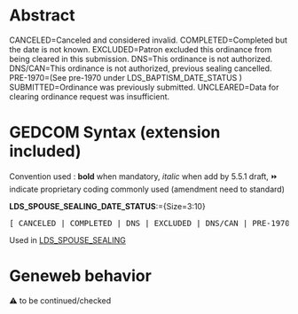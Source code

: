 ﻿# Abstract
CANCELED=Canceled and considered invalid.
COMPLETED=Completed but the date is not known.
EXCLUDED=Patron excluded this ordinance from being cleared in this submission.
DNS=This ordinance is not authorized.
DNS/CAN=This ordinance is not authorized, previous sealing cancelled.
PRE-1970=(See pre-1970 under LDS_BAPTISM_DATE_STATUS )
SUBMITTED=Ordinance was previously submitted.
UNCLEARED=Data for clearing ordinance request was insufficient.


# GEDCOM Syntax (extension included)
Convention used : **bold** when mandatory, _italic_ when add by 5.5.1 draft, &#x23E9; indicate proprietary coding commonly used (amendment need to standard)<br />

**LDS_SPOUSE_SEALING_DATE_STATUS**:={Size=3:10}
<pre>
[ CANCELED | COMPLETED | DNS | EXCLUDED | DNS/CAN | PRE-1970 | SUBMITTED | UNCLEARED ]
</pre>
Used in <a href=Ged.LDS_SPOUSE_SEALING.md>LDS_SPOUSE_SEALING</a><br />

# Geneweb behavior


:warning: to be continued/checked

